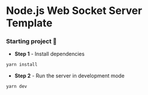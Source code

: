 # Node.js Web Socket Server Template

### Starting project 🚀

- **Step 1** - Install dependencies

```bash
yarn install
```

- **Step 2** - Run the server in development mode

```bash
yarn dev
```

